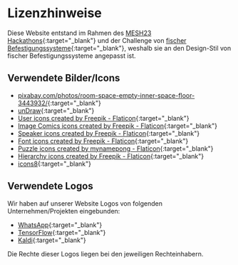 # Lizenzhinweise

Diese Website entstand im Rahmen des [MESH23 Hackathons](https://mesh-hackathon.de/){:target="_blank"} und der
Challenge von [fischer Befestigungssysteme](https://www.fischer.de/){:target="_blank"}, weshalb sie an den Design-Stil
von fischer Befestigungssysteme angepasst ist.

## Verwendete Bilder/Icons

- [pixabay.com/photos/room-space-empty-inner-space-floor-3443932/](https://pixabay.com/photos/room-space-empty-inner-space-floor-3443932/){:target="_blank"}
- [unDraw](https://undraw.co/){:target="_blank"}
- [User icons created by Freepik - Flaticon](https://www.flaticon.com/free-icons/user){:target="_blank"}
- [Image Comics icons created by Freepik - Flaticon](https://www.flaticon.com/free-icons/image-comics){:target="_blank"}
- [Speaker icons created by Freepik - Flaticon](https://www.flaticon.com/free-icons/speaker){:target="_blank"}
- [Font icons created by Freepik - Flaticon](https://www.flaticon.com/free-icons/font){:target="_blank"}
- [Puzzle icons created by mynamepong - Flaticon](https://www.flaticon.com/free-icons/puzzle){:target="_blank"}
- [Hierarchy icons created by Freepik - Flaticon](https://www.flaticon.com/free-icons/hierarchy){:target="_blank"}
- [icons8](https://icons8.de/){:target="_blank"}

## Verwendete Logos

Wir haben auf unserer Website Logos von folgenden Unternehmen/Projekten eingebunden:

- [WhatsApp](https://www.whatsapp.com/){:target="_blank"}
- [TensorFlow](https://www.tensorflow.org/){:target="_blank"}
- [Kaldi](https://kaldi-asr.org/){:target="_blank"}

Die Rechte dieser Logos liegen bei den jeweiligen Rechteinhabern.

